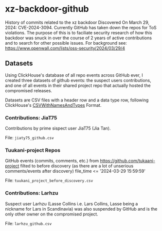 # xz-backdoor-github
History of commits related to the xz backdoor Discovered On March 29, 2024: CVE-2024-3094.
Currently GitHub has taken down the repos for ToS violations. The purpose of this is to
faciliate security research of how this backdoor was snuck in over the course of 2 years of active contributions
and to search for other possible issues.
For background see: https://www.openwall.com/lists/oss-security/2024/03/29/4

## Datasets
Using ClickHouse's database of all repo events across GitHub ever, I created three datasets
of github events: the suspect users contributions, and one of all events in their shared project repo
that actually hosted the compromised releases.

Datasets are CSV files with a header row and a data type row, following
ClickHouse's [CSVWithNamesAndTypes](https://clickhouse.com/docs/en/interfaces/formats#csvwithnamesandtypes)
Format.

### Contributions: JiaT75

Contributions by prime sispect user JiaT75 (Jia Tan). 

File:
`jiaty75_github.csv`

### Tuukani-project Repos

GitHub events (commits, comments, etc.) from https://github.com/tukaani-project
filted to before discovery (as there are a lot of unserious comments/events after discovery)
file_time <= '2024-03-29 15:59:59'

File:
`tuukani_project_before_discovery.csv`

### Contributions: Larhzu

Suspect user Larhzu (Lasse Collins i.e. Lars Collins, Lasse being a nickname for Lars in Scandinavia)
was also suspended by GitHub and is the only other owner on the compromised project.

File:
`larhzu_github.csv`
